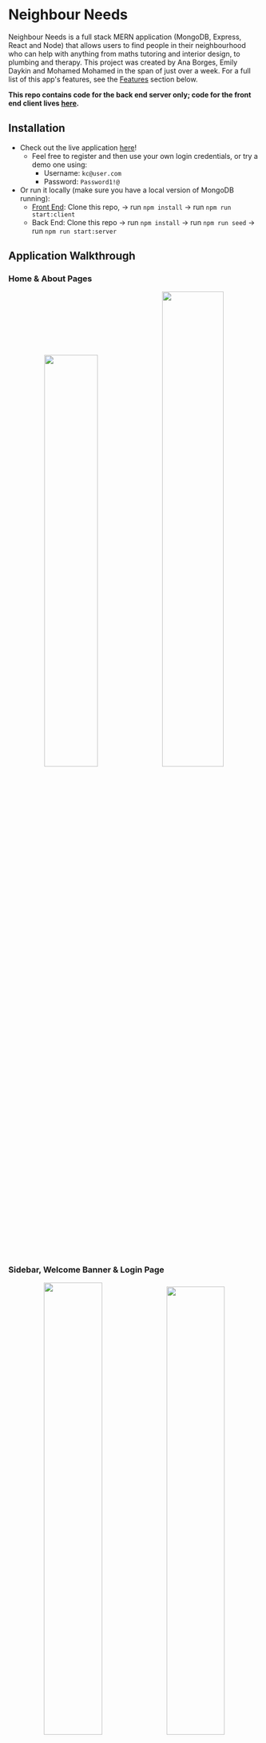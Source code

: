# Neighbour Needs
Neighbour Needs is a full stack MERN application (MongoDB, Express, React and Node) that allows users to find people in their neighbourhood who can help with anything from maths tutoring and interior design, to plumbing and therapy. This project was created by Ana Borges, Emily Daykin and Mohamed Mohamed in the span of just over a week. For a full list of this app's features, see the [Features](#features) section below.

**This repo contains code for the back end server only; code for the front end client lives [here](https://github.com/momoh66/ga-project3-client).**

## Installation
- Check out the live application [here](https://neighbour-needs.netlify.app/)!
  - Feel free to register and then use your own login credentials, or try a demo one using:
    - Username: `kc@user.com`
    - Password: `Password1!@`
- Or run it locally (make sure you have a local version of MongoDB running):
  - [Front End](https://github.com/momoh66/ga-project3-client): Clone this repo, &#8594; run `npm install` &#8594; run `npm run start:client`
  - Back End: Clone this repo &#8594; run `npm install` &#8594; run `npm run seed` &#8594; run `npm run start:server` 

## Application Walkthrough
### Home & About Pages
<p align="center">
  <img src="./assets/home_page.png" width="46%"  />
  <img src="./assets/about_page.png" width="49.4%"  />
</p>

### Sidebar, Welcome Banner & Login Page
<p align="center">
  <img src="./assets/login_sidebar.png" width="48.2%"  />
  <img src="./assets/sidebar_welcome.png" width="48%"  />
</p>

### Feed & Profiles Page
<p align="center">
  <img src="./assets/feed_profiles_page.png" width="90%"  />
</p>

### Creating a New Post
<p align="center">
  <img src="./assets/create_new_post.png" width="90%"  />
</p>

### Neighbourhoods & Services Pages
<p align="center">
  <img src="./assets/neighbourhoods_page.png" width="48%"  />
  <img src="./assets/services_page.png" width="48.1%"  />
</p>

### Individual and Filtered Profile Pages
<p align="center">
  <img src="./assets/single_profile.png" width="37%"  />
  <img src="./assets/services_filter_page.png" width="49.5%"  />
</p>

### Responsive Design
<p align="center">
  <img src="./assets/responsiveness_feed_profiles.png" width="30%"  />
  <img src="./assets/responsiveness_single_profile.png" width="29%"  />
  <img src="./assets/responsiveness_register.png" width="36%"  />
</p>

## Tech Stack
### Front End
- React Framework (Single Page Application)
- API Handling: Axios
- Pure CSS with Sass
- React-Router-Dom

### Back End
- Server: Node.js & Express
- Database: MongoDB & Mongoose
- Safeguarding from injection attacks: Express Mongo Sanitize
- Password Encryption: Bcrypt
- Authentication: JSON Web Token (JWT)

### Collaboration & Development
- Git, GitHub
- Trello for project management
- Postman for API testing
- Excalidraw for wireframing
- Npm
- Deployment:
  - Front End: Netlify
  - Back End: Heroku (& Mongo Atlas)

## Features
- Display of all profiles, and routing to an individual profile page with more information and a comments area when clicked on
- Real time searching through all profiles by name, location, or service offered
- Minimalist top navbar with a more detailed slide-in-out sidebar
- Log In and Register functionality
- Once logged in:
  - A user icon appears in the navbar, as well as a personalised welcome banner, which redirects to the user's profile page
  - The user can create a post
  - The user can leave a comment on any profile
  - Only the same user who commented/posted can remove their comment and post, no one else's
- Filtering through service type or location via their respective pages

## Architecture:
- Front End: 
  - React Components to compartmentalise code
  - React Hooks for state management and handling side effects
  - Scss stylesheets per react component
  - Single Page Application (`react-router-dom`) using `Link`, `useNavigate`, `useLocation` and `useParams`
- Back End:
  - All security checks (user access credentials) done in the back end:
    - Email validation (correct format and uniqueness)
    - Password validation (encryption and strength: minimum of 8 characters, at least one lowercase & uppercase letter and number)
    - Obscuring the password response from the front end
    - Login credentials expire after 6 hours
  - Secure routing middelware to verify logged in users, same users (only that same user can delete their comment for example) and admin users
  - Error handling middleware to assist with debugging
  - 3 interlinked schema models in MongoDB for profiles, comments and posts
  - Data seeding of 25 user profiles, 15 comments and 3 posts.

## Featured Code Snippets
### Front End
#### New post pop-up (only when authenticated) using css `position: absolute`. User can also delete their posts only`.
```
const [createPostPopup, setCreatePostPopup] = useState(false);
const [newPostData, setNewPostData] = useState({
  text: '',
  service: '',
  urgency: ''
});

const createPostClicked = () => setCreatePostPopup(!createPostPopup);

function handlePostInputChange(e) {
  setNewPostData({ ...newPostData, [e.target.name]: e.target.value });
}
async function handleSubmitPost(e) {
  e.preventDefault();
  await createPost(newPostData);
  setNewPostData({ text: '', service: '', urgency: '' });
  setCreatePostPopup(!createPostPopup);
  getPostData();
}

async function handleDeletePost(postId) {
  await deletePost(postId);
  getPostData();
}
```

### Back End
#### Secure Route middleware to verify authentication and access rights
```
import jwt from 'jsonwebtoken';
import Profile from '../models/profile.js';
import { secret } from '../config/environment.js';

const secureRoute = async (req, res, next) => {
  try {
    const authToken = req.headers.authorization;
    if (!authToken || !authToken.startsWith('Bearer')) {
      return res
        .status(401)
        .send({ message: 'Unauthorised. Auth Token incorrect or does not exist' });
    } else {
      const token = authToken.replace('Bearer ', '');
      jwt.verify(token, secret, async (err, data) => {
        if (err) {
          return res.status(400).json({ message: "Unauthorised. JWT can't verify." });
        } else {
          const user = await Profile.findById(data.profileId);
          if (!user) {
            return res.status(401).json({ message: 'Unauthorised. User not in database' });
          } else {
            req.currentUser = user;
            next();
          }
        }
      });
    }
  } catch (err) {
    return res.status(401).send({ message: 'Unauthorised' });
  }
};

export default secureRoute;

```
#### Interlinked profile and comments model schema
```
export const commentSchema = new mongoose.Schema(
  {
    text: { type: String, required: true, maxLength: 300 },
    rating: { type: Number, required: true, min: 1, max: 5 },
    createdById: {
      type: mongoose.Schema.ObjectId,
      ref: 'Profile',
      required: true
    },
    createdByName: {
      type: String
    },
    createdBySurname: {
      type: String
    }
  },
  { timestamps: true }
);

const profileSchema = new mongoose.Schema({
  firstName: { type: String, required: [true, 'First name required'] },
  surname: { type: String, required: [true, 'Surname required'] },
  email: {
    type: String,
    required: [true, 'Email required'],
    unique: true,
    validate: (email) => emailRegex.test(email)
  },
  password: {
    type: String,
    required: [true, 'Password required'],
    minlength: [8, 'Password must be a minimum of 8 characters'],
    validate: (password) => passwordRegex.test(password)
  },
  isHelper: { type: Boolean },
  averageRating: { type: String },
  services: { type: Array },
  bio: { type: String },
  city: { type: String, required: [true, 'City required'] },
  region: { type: String, required: [true, 'Region required'] },
  imageProfile: { type: String },
  imageService: { type: String },
  comments: [commentSchema],
  posts: { type: Array },
  isAdmin: { type: Boolean }
});
```

## Future Improvements & Bugs
If we'd had more time as a group, we would've loved to implement an edit profile function (where a user can edit their own profile, become a helper, add a bio etc), as well as messaging functionality where users can reach out to helpers to arrange appointments and request more information. One unsolved problem we had was registered a new user a helper: when a new user registers and fills out the services they can help out with, they don't get saved to the database as a helper.